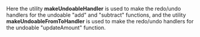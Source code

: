 Here the utility **makeUndoableHandler** is used to make the redo/undo handlers for the undoable "add" and "subtract" functions, and the utility **makeUndoableFromToHandler** is used to make the redo/undo handlers for the undoable "updateAmount" function.
